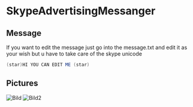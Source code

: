 # SkypeAdvertisingMessanger

## Message
If you want to edit the message just go into the message.txt and edit it as your wish but u have to take care of the skype unicode

```java
(star)HI YOU CAN EDIT ME (star)
```
## Pictures
![Bild](https://i.imgur.com/aOxxxei.png)
![Bild2](https://i.imgur.com/fyX14z7.png)
